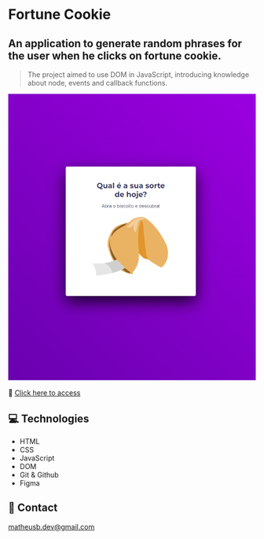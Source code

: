 # Fortune Cookie

## An application to generate random phrases for the user when he clicks on fortune cookie.

> The project aimed to use DOM in JavaScript, introducing knowledge about node, events and callback functions.

![preview](./.github/preview.png)

🔗 [Click here to access](https://matheusborgesdev.github.io/Fortune-Cookie/)

## 💻 Technologies

- HTML
- CSS
- JavaScript
- DOM
- Git & Github
- Figma

## 📧 Contact

matheusb.dev@gmail.com
